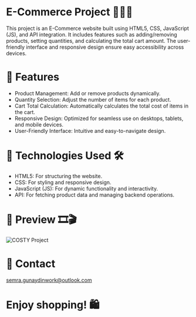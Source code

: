 

# E-Commerce Project 🛒🛒🛒
This project is an E-Commerce website built using HTML5, CSS, JavaScript (JS), and API integration. It includes features such as adding/removing products, setting quantities, and calculating the total cart amount.
The user-friendly interface and responsive design ensure easy accessibility across devices.

# 🌟 Features 
- Product Management: Add or remove products dynamically.
- Quantity Selection: Adjust the number of items for each product.
- Cart Total Calculation: Automatically calculates the total cost of items in the cart.
- Responsive Design: Optimized for seamless use on desktops, tablets, and mobile devices.
- User-Friendly Interface: Intuitive and easy-to-navigate design.

# 🧰 Technologies Used 🛠️
- HTML5: For structuring the website.
- CSS: For styling and responsive design.
- JavaScript (JS): For dynamic functionality and interactivity.
- API: For fetching product data and managing backend operations.

# 📸 Preview 🎞️🎬
![COSTY Project](https://github.com/user-attachments/assets/97f092f0-a073-421a-addc-f59625b7c209)




# 📧 Contact
semra.gunaydinwork@outlook.com

# Enjoy shopping! 🛍️
